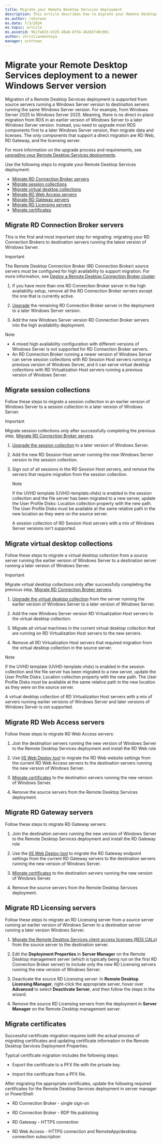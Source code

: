 ```yaml
---
title: Migrate your Remote Desktop Services deployment
description: This article describes how to migrate your Remote Desktop Services deployment to the newest Windows Server version.
ms.author: roharwoo
ms.date: 7/3/2024
ms.topic: article
ms.assetid: 9b1fa833-4325-48a8-bf34-46265f40c001
author: christianmontoya
manager: scottman
---
```

# Migrate your Remote Desktop Services deployment to a newer Windows Server version

Migration of a Remote Desktop Services deployment is supported from source servers running a Windows Server version to destination servers running the same Windows Server version. For example, from Windows Server 2025 to Windows Server 2025. Meaning, there is no direct in-place migration from RDS in an earlier version of Windows Server to a later Windows Server version. Instead, you need to upgrade most RDS components first to a later Windows Server version, then migrate data and licenses. The only components that support a direct migration are RD Web, RD Gateway, and the licensing server.

For more information on the upgrade process and requirements, see [upgrading your Remote Desktop Services deployments](./upgrade-to-rds.md).

Use the following steps to migrate your Remote Desktop Services deployment:

  - [Migrate RD Connection Broker servers](#migrate-rdconnection-broker-servers)
  - [Migrate session collections](#migrate-session-collections)
  - [Migrate virtual desktop collections](#migrate-virtual-desktop-collections)
  - [Migrate RD Web Access servers](#migrate-rdweb-access-servers)
  - [Migrate RD Gateway servers](#migrate-rdgateway-servers)
  - [Migrate RD Licensing servers](#migrate-rdlicensing-servers)
  - [Migrate certificates](#migrate-certificates)

## Migrate RD Connection Broker servers

This is the first and most important step for migrating: migrating your RD Connection Brokers to destination servers running the latest version of Windows Server.

> [!IMPORTANT]
> The Remote Desktop Connection Broker (RD Connection Broker) source servers must be configured for high availability to support migration. For more information, see [Deploy a Remote Desktop Connection Broker cluster](./rds-connection-broker-cluster.md).

1. If you have more than one RD Connection Broker server in the high availability setup, remove all the RD Connection Broker servers except the one that is currently active.

1. [Upgrade](./upgrade-to-rds.md) the remaining RD Connection Broker server in the deployment to a later Windows Server version.

1. Add the new Windows Server version RD Connection Broker servers into the high availability deployment.

> [!NOTE]
> - A mixed high availability configuration with different versions of Windows Server is not supported for RD Connection Broker servers.
> - An RD Connection Broker running a newer version of Windows Server can serve session collections with RD Session Host servers running a previous version of Windows Server, and it can serve virtual desktop collections with RD Virtualization Host servers running a previous version of Windows Server.

## Migrate session collections

Follow these steps to migrate a session collection in an earlier version of Windows Server to a session collection in a later version of Windows Server.

> [!IMPORTANT]
> Migrate session collections only after successfully completing the previous step, [Migrate RD Connection Broker servers](#migrate-rdconnection-broker-servers).

1. [Upgrade the session collection](./upgrade-to-rdsh.md) to a later version of Windows Server.

1. Add the new RD Session Host server running the new Windows Server version to the session collection.

1. Sign out of all sessions in the RD Session Host servers, and remove the servers that require migration from the session collection.

   > [!NOTE]
   > If the UVHD template (UVHD-template.vhdx) is enabled in the session collection and the file server has been migrated to a new server, update the User Profile Disks: Location collection property with the new path. The User Profile Disks must be available at the same relative path in the new location as they were on the source server.
   >
   > A session collection of RD Session Host servers with a mix of Windows Server versions isn't supported.

## Migrate virtual desktop collections

Follow these steps to migrate a virtual desktop collection from a source server running the earlier version of Windows Server to a destination server running a later version of Windows Server.

> [!IMPORTANT]
> Migrate virtual desktop collections only after successfully completing the previous step, [Migrate RD Connection Broker servers](#migrate-rdconnection-broker-servers).

1. [Upgrade the virtual desktop collection](./upgrade-to-rdvh.md) from the server running the earlier version of Windows Server to a later version of Windows Server.

1. Add the new Windows Server version RD Virtualization Host servers to the virtual desktop collection.

1. Migrate all virtual machines in the current virtual desktop collection that are running on RD Virtualization Host servers to the new servers.

1. Remove all RD Virtualization Host servers that required migration from the virtual desktop collection in the source server.

> [!NOTE]
> If the UVHD template (UVHD-template.vhdx) is enabled in the session collection and the file server has been migrated to a new server, update the User Profile Disks: Location collection property with the new path. The User Profile Disks must be available at the same relative path in the new location as they were on the source server.
>
> A virtual desktop collection of RD Virtualization Host servers with a mix of servers running earlier versions of Windows Server and later versions of Windows Server is not supported.

## Migrate RD Web Access servers

Follow these steps to migrate RD Web Access servers:

1. Join the destination servers running the new version of Windows Server to the Remote Desktop Services deployment and install the RD Web role

1. Use [IIS Web Deploy tool](https://www.iis.net/) to migrate the RD Web website settings from the current RD Web Access servers to the destination servers running the new version of Windows Server.

1. [Migrate certificates](#migrate-certificates) to the destination servers running the new version of Windows Server.

1. Remove the source servers from the Remote Desktop Services deployment.

## Migrate RD Gateway servers

Follow these steps to migrate RD Gateway servers:

1. Join the destination servers running the new version of Windows Server to the Remote Desktop Services deployment and install the RD Gateway role

1. Use the [IIS Web Deploy tool](https://www.iis.net/) to migrate the RD Gateway endpoint settings from the current RD Gateway servers to the destination servers running the new version of Windows Server.

1. [Migrate certificates](#migrate-certificates) to the destination servers running the new version of Windows Server.

1. Remove the source servers from the Remote Desktop Services deployment.

## Migrate RD Licensing servers

Follow these steps to migrate an RD Licensing server from a source server running an earlier version of Windows Server to a destination server running a later version Windows Server.

1. [Migrate the Remote Desktop Services client access licenses (RDS CALs)](migrate-rds-cals.md) from the source server to the destination server.

1. Edit the **Deployment Properties** in **Server Manager** on the Remote Desktop management server (which is typically being run on the first RD Connection Broker server) to include only the new RD Licensing servers running the new version of Windows Server.

1. Deactivate the source RD Licensing server: In **Remote Desktop Licensing Manager**, right-click the appropriate server, hover over **Advanced** to select **Deactivate Server**, and then follow the steps in the wizard.

1. Remove the source RD Licensing servers from the deployment in **Server Manager** on the Remote Desktop management server.

## Migrate certificates

Successful certificate migration requires both the actual process of migrating certificates and updating certificate information in the Remote Desktop Services Deployment Properties.

Typical certificate migration includes the following steps:

- Export the certificate to a PFX file with the private key.

- Import the certificate from a PFX file.

After migrating the appropriate certificates, update the following required certificates for the Remote Desktop Services deployment in server manager or PowerShell:

- RD Connection Broker - single sign-on

- RD Connection Broker - RDP file publishing

- RD Gateway - HTTPS connection

- RD Web Access - HTTPS connection and RemoteApp/desktop connection subscription
